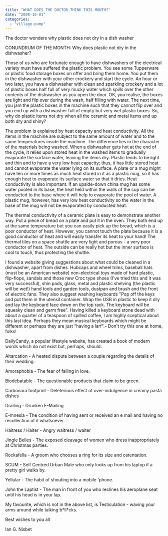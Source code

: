 ```yaml
---
title: "WHAT DOES THE DOCTOR THINK THIS MONTH?"
date: "2008-10-01"
categories: 
  - "village-pump"
---
```


The doctor wonders why plastic does not dry in a dish washer

CONUNDRUM OF THE MONTH: Why does plastic not dry in the dishwasher?

Those of us who are fortunate enough to have dishwashers of the electrical variety must have suffered the plastic problem. You see some Tupperware or plastic food storage boxes on offer and bring them home. You put them in the dishwasher with your other crockery and start the cycle. An hour or two later, you have a dishwasher with clean and sparkling crockery and a lot of plastic boxes half full of very mucky water which spills over the other contents of the dishwasher as you open the door. OK, you realise, the boxes are light and flip over during the wash, half filling with water. The next time, you jam the plastic boxes in the machine such that they cannot flip over and you end up with a dishwasher full of empty but very wet plastic boxes. So, why do plastic items not dry when all the ceramic and metal items end up both dry and shiny?

The problem is explained by heat capacity and heat conductivity. All the items in the machine are subject to the same amount of water and to the same temperatures inside the machine. The difference lies in the character of the materials being washed. When a dishwasher gets hot at the end of the cycle, it relies upon stored heat in the washed items to gradually evaporate the surface water, leaving the items dry. Plastic tends to be light and thin and to have a very low heat capacity; thus, it has little stored heat and cannot evaporate the water lying on its surface. A plate or a mug might have ten or more times as much heat stored in it as a plastic mug, so it has enough heat to evaporate its surface water so that it dries. Heat conductivity is also important. If an upside-down china mug has some water pooled in its base, the heat held within the walls of the cup can be conducted to the base where it will help to evaporate the pool of water. A plastic mug, however, has very low heat conductivity so the water in the base of the mug will not be evaporated by conducted heat.

The thermal conductivity of a ceramic plate is easy to demonstrate another way. Put a piece of bread on a plate and put it in the oven. They both end up at the same temperature but you can easily pick up the bread, which is a poor conductor of heat. However, you cannot touch the plate because it is a good conductor of heat and will easily transfer its heat to your hand! The thermal tiles on a space shuttle are very light and porous - a very poor conductor of heat. The outside can be really hot but the inner surface is cool to touch, thus protecting the shuttle.

I found a website giving suggestions about what could be cleaned in a dishwasher, apart from dishes. Hubcaps and wheel trims, baseball hats (must be an American website) non-electrical toys made of hard plastic, flip-flops, sandals and those new Croc type shoes (I've tried this and it was very successful), shin pads, glass, metal and plastic shelving (the plastic will be wet!) hand tools and garden tools, dustpan and brush and the front of electric fans. They also suggest washing keyboards "Pop off the keys and put them in the utensil container. Wrap the USB in plastic to keep it dry and lay the keyboard face down on the top rack. The keyboard will be squeaky clean and germ free". Having killed a keyboard stone dead with about a quarter of a teaspoon of spilled coffee, I am highly sceptical about this last idea. Perhaps they mean musical keyboards which might be different or perhaps they are just "having a larf".- Don't try this one at home, folks!

DailyCandy, a popular lifestyle website, has created a book of modern words which do not exist but, perhaps, should:

Altarcation - A heated dispute between a couple regarding the details of their wedding.

Amoraphobia - The fear of falling in love.

Biodebatable - The questionable products that claim to be green.

Carbonara footprint - Deleterious effect of over-indulgence in creamy pasta dishes

Drailing - Drunken E-Mailing

E-mnesia - The condition of having sent or received an e mail and having no recollection of it whatsoever.

Haitress / Haiter - Angry waitress / waiter

Jingle Belles - The exposed cleavage of women who dress inappropriately at Christmas parties.

Rockafella - A groom who chooses a ring for its size and ostentation.

SCUM - Self Centred Urban Male who only looks up from his laptop if a pretty girl walks by.

Yellular - The habit of shouting into a mobile 'phone.

John the Laptist - The man in front of you who reclines his aeroplane seat until his head is in your lap.

My favourite, which is not in the above list, is Testiculation - waving your arms around while talking b\*ll\*cks.

Best wishes to you all

Ian G. Nisbet
